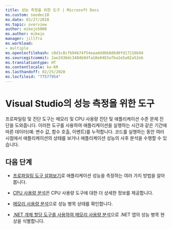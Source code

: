 ```yaml
---
title: 성능 측정을 위한 도구 | Microsoft Docs
ms.custom: seodec18
ms.date: 03/27/2018
ms.topic: overview
author: mikejo5000
ms.author: mikejo
manager: jillfra
ms.workload:
- multiple
ms.openlocfilehash: c0d1c8cfb94b74f54eaaddd6b8d6d0fd17216b94
ms.sourcegitcommit: 2ae2436dc3484b9dfa10e0483afba1e5a02a52eb
ms.translationtype: HT
ms.contentlocale: ko-KR
ms.lasthandoff: 02/25/2020
ms.locfileid: "77577954"
---
```

# <a name="overview-of-tools-for-measuring-performance-in-visual-studio"></a>Visual Studio의 성능 측정을 위한 도구

프로파일링 및 진단 도구는 메모리 및 CPU 사용량 진단 및 애플리케이션 수준 문제 진단을 도와줍니다. 이러한 도구를 사용하여 애플리케이션을 실행하는 시간과 같은 기간에 따른 데이터(예: 변수 값, 함수 호출, 이벤트)를 누적합니다. 코드를 실행하는 동안 여러 시점에서 애플리케이션의 상태를 보거나 애플리케이션 성능의 사후 분석을 수행할 수 있습니다.

## <a name="next-steps"></a>다음 단계

* [프로파일링 도구 살펴보기](../profiling/profiling-feature-tour.md)로 애플리케이션 성능을 측정하는 여러 가지 방법을 알아봅니다.

* [CPU 사용량 분석](../profiling/cpu-usage.md)은 CPU 사용량 도구에 대한 더 상세한 정보를 제공합니다.

* [메모리 사용량 분석](../profiling/memory-usage.md)으로 성능 병목 상태를 확인합니다.

* [.NET 개체 할당 도구를 사용하여 메모리 사용량 분석](../profiling/dotnet-alloc-tool.md)으로 .NET 앱의 성능 병목 현상을 식별합니다.
